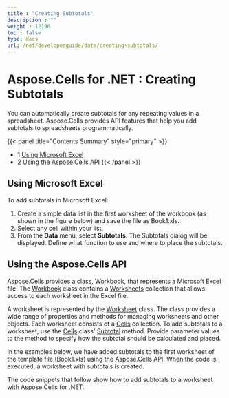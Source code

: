 ```yaml
---
title : "Creating Subtotals" 
description : "" 
weight : 12196 
toc : false
type: docs
url: /net/developerguide/data/creating+subtotals/
---
```


# Aspose.Cells for .NET : Creating Subtotals


You can automatically create subtotals for any repeating values in a spreadsheet. Aspose.Cells provides API features that help you add subtotals to spreadsheets programmatically.

{{< panel title="Contents Summary" style="primary" >}}
*   1 [Using Microsoft Excel](#using-microsoft-excel)
*   2 [Using the Aspose.Cells API](#using-the-aspose.cells-api)
{{< /panel >}}
 

## Using Microsoft Excel

To add subtotals in Microsoft Excel:

1.  Create a simple data list in the first worksheet of the workbook (as shown in the figure below) and save the file as Book1.xls.
2.  Select any cell within your list.
3.  From the **Data** menu, select **Subtotals**. The Subtotals dialog will be displayed. Define what function to use and where to place the subtotals.

## Using the Aspose.Cells API

Aspose.Cells provides a class, [Workbook](https://apireference.aspose.com/net/cells/aspose.cells/workbook), that represents a Microsoft Excel file. The [Workbook](https://apireference.aspose.com/net/cells/aspose.cells/workbook) class contains a [Worksheets](https://apireference.aspose.com/net/cells/aspose.cells/workbook/properties/worksheets) collection that allows access to each worksheet in the Excel file.

A worksheet is represented by the [Worksheet](https://apireference.aspose.com/net/cells/aspose.cells/worksheet) class. The class provides a wide range of properties and methods for managing worksheets and other objects. Each worksheet consists of a [Cells](https://apireference.aspose.com/net/cells/aspose.cells/cells) collection. To add subtotals to a worksheet, use the [Cells](https://apireference.aspose.com/net/cells/aspose.cells/cells) class' [Subtotal](https://apireference.aspose.com/net/cells/aspose.cells/cells/methods/subtotal/index) method. Provide parameter values to the method to specify how the subtotal should be calculated and placed.

In the examples below, we have added subtotals to the first worksheet of the template file (Book1.xls) using the Aspose.Cells API. When the code is executed, a worksheet with subtotals is created.

The code snippets that follow show how to add subtotals to a worksheet with Aspose.Cells for .NET.

